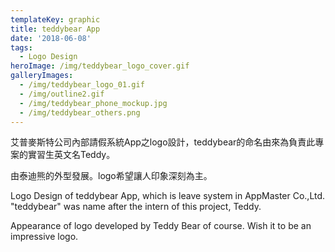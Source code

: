 ```yaml
---
templateKey: graphic
title: teddybear App
date: '2018-06-08'
tags:
  - Logo Design
heroImage: /img/teddybear_logo_cover.gif
galleryImages:
  - /img/teddybear_logo_01.gif
  - /img/outline2.gif
  - /img/teddybear_phone_mockup.jpg
  - /img/teddybear_others.png
---
```

艾普麥斯特公司內部請假系統App之logo設計，teddybear的命名由來為負責此專案的實習生英文名Teddy。

由泰迪熊的外型發展。logo希望讓人印象深刻為主。

Logo Design of teddybear App, which is leave system in AppMaster Co.,Ltd. "teddybear" was name after the intern of this project, Teddy.

Appearance of logo developed by Teddy Bear of course. Wish it to be an impressive logo.
